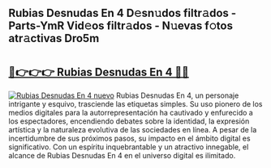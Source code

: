 ## Rubias Desnudas En 4 D𝚎sn𝚞dos filtr𝚊dos - Parts-YmR Vid𝚎os filtr𝚊dos - N𝚞evas f𝚘tos atr𝚊ctivas Dro5m

# <h2><a href="http://mb92v4.tromn.icu/?c=Rubias+Desnudas+En+4">🔗👉👉👉 Rubias Desnudas En 4 🔗🔗</a></h2>

[![Rubias Desnudas En 4 nuevo](https://i.imgur.com/pEAQMta.gif)](http://mb92v4.tromn.icu/?c=Rubias+Desnudas+En+4)
Rubias Desnudas En 4, un personaje intrigante y esquivo, trasciende las etiquetas simples. Su uso pionero de los medios digitales para la autorrepresentación ha cautivado y enfurecido a los espectadores, encendiendo debates sobre la identidad, la expresión artística y la naturaleza evolutiva de las sociedades en línea. A pesar de la incertidumbre de sus próximos pasos, su impacto en el ámbito digital es significativo. Con un espíritu inquebrantable y un atractivo innegable, el alcance de Rubias Desnudas En 4 en el universo digital es ilimitado.

